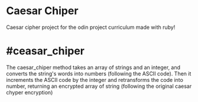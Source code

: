 # Caesar Chiper
Caesar cipher project for the odin project curriculum made with ruby!

# #ceasar_chiper
The caesar_chiper method takes an array of strings and an integer, and converts the string's words into numbers (following the ASCII code). Then it increments the ASCII code by the integer and retransforms the code into number, returning an encrypted array of string (following the original caesar chyper encryption)
